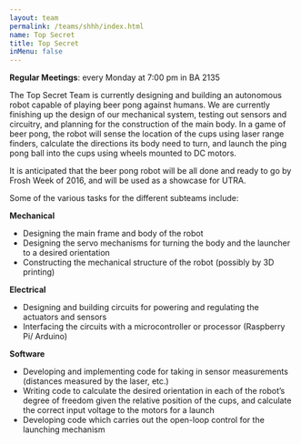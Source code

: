 ```yaml
---
layout: team
permalink: /teams/shhh/index.html
name: Top Secret
title: Top Secret
inMenu: false
---
```


**Regular Meetings**: every Monday at 7:00 pm in BA 2135

The Top Secret Team is currently designing and building an autonomous robot capable of playing beer pong against humans. We are currently finishing up the design of our mechanical system, testing out sensors and circuitry, and planning for the construction of the main body. In a game of beer pong, the robot will sense the location of the cups using laser range finders, calculate the directions its body need to turn, and launch the ping pong ball into the cups using wheels mounted to DC motors.

It is anticipated that the beer pong robot will be all done and ready to go by Frosh Week of 2016, and will be used as a showcase for UTRA.

Some of the various tasks for the different subteams include:

**Mechanical**

- Designing the main frame and body of the robot
- Designing the servo mechanisms for turning the body and the launcher to a desired orientation
- Constructing the mechanical structure of the robot (possibly by 3D printing)

**Electrical**

- Designing and building circuits for powering and regulating the actuators and sensors
- Interfacing the circuits with a microcontroller or processor (Raspberry Pi/ Arduino)

**Software**

- Developing and implementing code for taking in sensor measurements (distances measured by the laser, etc.)
- Writing code to calculate the desired orientation in each of the robot’s degree of freedom given the relative position of the cups, and calculate the correct input voltage to the motors for a launch
- Developing code which carries out the open-loop control for the launching mechanism
